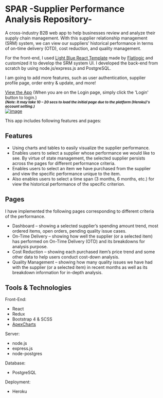 # SPAR -Supplier Performance Analysis Repository-

A cross-industry B2B web app to help businesses review and analyze their supply chain management. With this supplier relationship management (SRM) system, we can view our suppliers’ historical performance in terms of on-time delivery (OTD), cost reduction, and quality management. 

For the front-end, I used [Light Blue React Template](https://flatlogic.github.io/light-blue-react-template/) made by [Flatlogic](https://flatlogic.com/) and customized it to develop the SRM system UI. 
I developed the back-end from scratch by using node.js/express.js and PostgreSQL.

I am going to add more features, such as user authentication, supplier profile page, order entry & update, and more!

[View the App](https://spar-web-app.herokuapp.com/) (When you are on the Login page, simply click the 'Login' button to login.)  
<sub>***(Note: It may take 10 – 20 secs to load the initial page due to the platform (Heroku)'s account setting.)***</sub>  <br/>
[![image](https://user-images.githubusercontent.com/62856945/92150802-db850900-edd4-11ea-8eb7-8767ece35c02.png)](https://spar-web-app.herokuapp.com/)


This app includes following features and pages:

## Features
* Using charts and tables to easily visualize the supplier performance.
* Enables users to select a supplier whose performance we would like to see. By virtue of state management, the selected supplier persists across the pages for different performance criteria. 
* Enables users to select an item we have purchased from the supplier and view the specific performance unique to the item.
* Also enables users to select a time span (3 months, 6 months, etc.) for view the historical performance of the specific criterion.

## Pages
I have implemented the following pages corresponding to different criteria of the performance.
* Dashboard – showing a selected supplier’s spending amount trend, most ordered items, open orders, pending quality issue cases.  
* On-Time Delivery – showing how well the supplier (or a selected item) has performed on On-Time Delivery (OTD) and its breakdowns for analysis purpose.
* Cost Reduction – showing each purchased item’s price trend and some other data to help users conduct cost-down analysis. 
* Quality Management – showing how many quality issues we have had with the supplier (or a selected item) in recent months as well as its breakdown information for in-depth analysis.



## Tools & Technologies
Front-End:
* React
* Redux
* Bootstrap 4 & SCSS
* [ApexCharts](https://apexcharts.com/)

Server:
* node.js
* express.js
* node-postgres

Database:
* PostgreSQL

Deployment:
* Heroku
